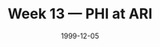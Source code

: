 ---
layout: game
title: Week 13 — PHI at ARI
season: 1999
game_id: 1999_13_PHI_ARI
week: 13
date: 1999-12-05
home_team: ARI
away_team: PHI
final_home: 
final_away: 
pbp_url: /assets/data/pbp/1999/1999_13_PHI_ARI.csv.gz
---